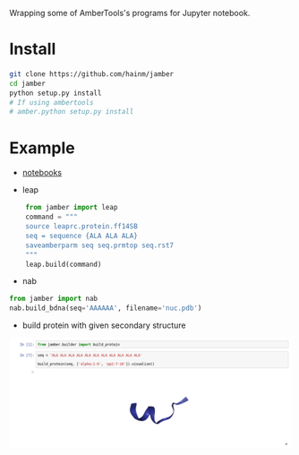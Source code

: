 Wrapping some of AmberTools's programs for Jupyter notebook.

# Install
```bash
git clone https://github.com/hainm/jamber
cd jamber
python setup.py install
# If using ambertools
# amber.python setup.py install
```

# Example
- [notebooks](./examples)

- leap
```python
    from jamber import leap
    command = """
    source leaprc.protein.ff14SB
    seq = sequence {ALA ALA ALA}
    saveamberparm seq seq.prmtop seq.rst7
    """
    leap.build(command)
```

- nab
```python
from jamber import nab
nab.build_bdna(seq='AAAAAA', filename='nuc.pdb')
```

- build protein with given secondary structure

![](examples/images/builder_ala10.png)
